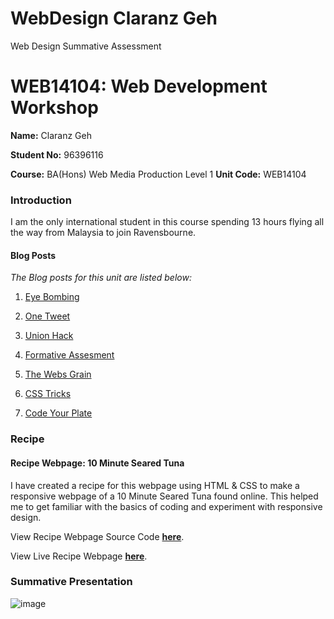 # WebDesign Claranz Geh
Web Design Summative Assessment 
# WEB14104: Web Development Workshop

**Name:** Claranz Geh

**Student No:** 96396116

**Course:** BA(Hons) Web Media Production Level 1
**Unit Code:** WEB14104


### Introduction
I am the only international student in this course spending 13 hours flying all the way from Malaysia to join Ravensbourne.  


#### Blog Posts


*The Blog posts for this unit are listed below:*


1. [Eye Bombing](http://fourthfloor.raveweb.net/cgeh/2016/10/08/eye-bombing-project/)

2. [One Tweet](http://fourthfloor.raveweb.net/cgeh/2016/10/24/one-tweet-project/)

3. [Union Hack](http://fourthfloor.raveweb.net/cgeh/2016/11/07/union-hack/)

4. [Formative Assesment](http://fourthfloor.raveweb.net/cgeh/2016/11/13/mini-lessons/)

5. [The Webs Grain](http://fourthfloor.raveweb.net/cgeh/2016/11/26/the-webs-grain/)

6. [CSS Tricks](http://fourthfloor.raveweb.net/cgeh/2016/12/03/css-tricks/)

7. [Code Your Plate](http://fourthfloor.raveweb.net/cgeh/2016/12/03/code-in-your-plate/)

### Recipe

#### Recipe Webpage: 10 Minute Seared Tuna

I have created a recipe for this webpage using HTML & CSS to make a responsive webpage of a 10 Minute Seared Tuna found online. This helped me to get familiar with the basics of coding and experiment with responsive design.

View Recipe Webpage Source Code **[here](https://github.com/globaltrashchic/My-Own-Recipe)**.

View Live Recipe Webpage **[here](https://thimble.mozilla.org/en-US/user/globaltrashchic/614743)**.

### Summative Presentation

![image](2991c26cc3af5b141756bb1af1aba10e.jpg)




